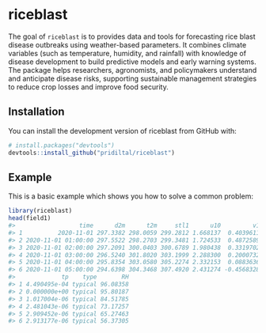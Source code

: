 
<!-- README.md is generated from README.Rmd. Please edit that file -->

# riceblast

<!-- badges: start -->

<!-- badges: end -->

The goal of `riceblast` is to provides data and tools for forecasting
rice blast disease outbreaks using weather-based parameters. It combines
climate variables (such as temperature, humidity, and rainfall) with
knowledge of disease development to build predictive models and early
warning systems. The package helps researchers, agronomists, and
policymakers understand and anticipate disease risks, supporting
sustainable management strategies to reduce crop losses and improve food
security.

## Installation

You can install the development version of riceblast from GitHub with:

``` r
# install.packages("devtools")
devtools::install_github("pridiltal/riceblast")
```

## Example

This is a basic example which shows you how to solve a common problem:

``` r
library(riceblast)
head(field1)
#>                  time      d2m      t2m     stl1      u10         v10
#> 1          2020-11-01 297.3382 298.0059 299.2812 1.668137  0.40396118
#> 2 2020-11-01 01:00:00 297.5522 298.2703 299.3481 1.724533  0.48725891
#> 3 2020-11-01 02:00:00 297.2091 300.0403 300.6789 1.980438  0.33197021
#> 4 2020-11-01 03:00:00 296.5240 301.8020 303.1999 2.288300  0.20007324
#> 5 2020-11-01 04:00:00 295.8354 303.0580 305.2274 2.332153  0.08836365
#> 6 2020-11-01 05:00:00 294.6398 304.3468 307.4920 2.431274 -0.45683289
#>             tp    type       RH
#> 1 4.490495e-04 typical 96.08358
#> 2 0.000000e+00 typical 95.80187
#> 3 1.017004e-06 typical 84.51785
#> 4 2.481043e-06 typical 73.17257
#> 5 2.909452e-06 typical 65.27463
#> 6 2.913177e-06 typical 56.37305
```
